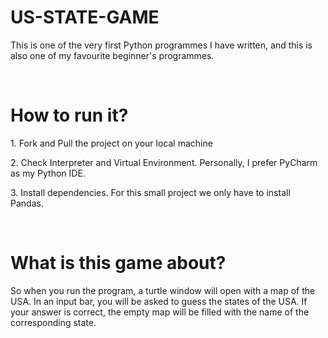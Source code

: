 <h1>US-STATE-GAME</h1>
<p>This is one of the very first Python programmes I have written, and this is also one of my favourite beginner's programmes.</p>
<br>
<h1>How to run it?</h1>
<p>1. Fork and Pull the project on your local machine</p>
<p>2. Check Interpreter and Virtual Environment. Personally, I prefer PyCharm as my Python IDE.</p>
<p>3. Install dependencies. For this small project we only have to install Pandas.</p>
<br>
<h1>What is this game about?</h1>
<p>So when you run the program, a turtle window will open with a map of the USA. In an input bar, you will be asked to guess the states of the USA. If your answer is correct, the empty map will be filled with the name of the corresponding state. </p>
